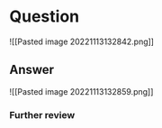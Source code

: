 # Question
![[Pasted image 20221113132842.png]]
## Answer
![[Pasted image 20221113132859.png]]
### Further review

